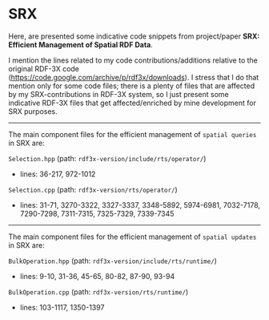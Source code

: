 # SRX
Here, are presented some indicative code snippets from project/paper **SRX: Efficient Management of Spatial RDF Data**.

I mention the lines related to my code contributions/additions relative to the original RDF-3X code (https://code.google.com/archive/p/rdf3x/downloads). I stress that I do that mention only for some code files; there is a plenty of files that are affected by my SRX-contributions in RDF-3X system, so I just present some indicative RDF-3X files that get affected/enriched by mine development for SRX purposes.

---

The main component files for the efficient management of `spatial queries` in SRX are:

`Selection.hpp` (path: `rdf3x-version/include/rts/operator/`)
* lines: 36-217, 972-1012

`Selection.cpp` (path: `rdf3x-version/rts/operator/`)
* lines: 31-71, 3270-3322, 3327-3337, 3348-5892, 5974-6981, 7032-7178, 7290-7298, 7311-7315, 7325-7329, 7339-7345

---

The main component files for the efficient management of `spatial updates` in SRX are:

`BulkOperation.hpp` (path: `rdf3x-version/include/rts/runtime/`)
* lines: 9-10, 31-36, 45-65, 80-82, 87-90, 93-94

`BulkOperation.cpp` (path: `rdf3x-version/rts/runtime/`)
* lines: 103-1117, 1350-1397

